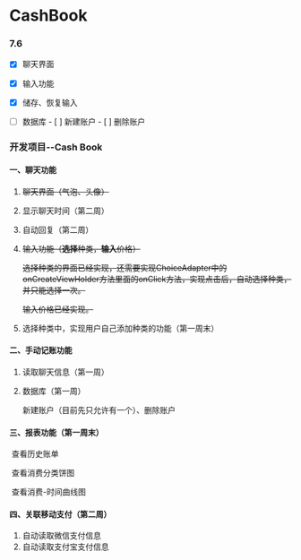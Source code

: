 # CashBook

### 7.6

- [x] 聊天界面
- [x] 输入功能
- [x] 储存、恢复输入
- [ ] 数据库
      - [ ] 新建账户
      - [ ] 删除账户



### 开发项目--Cash Book

#### 一、聊天功能

1.  ~~聊天界面（气泡、头像）~~

2.  显示聊天时间（第二周）

3.  自动回复（第二周）

4.  ~~输入功能（**选择**种类，**输入**价格）~~

    ~~选择种类的界面已经实现，还需要实现ChoiceAdapter中的onCreateViewHolder方法里面的onClick方法，实现点击后，自动选择种类，并只能选择一次。~~

    ~~输入价格已经实现。~~

5.  选择种类中，实现用户自己添加种类的功能（第一周末）

#### 二、手动记账功能

1.  读取聊天信息（第一周）

2.  数据库（第一周）

    新建账户（目前先只允许有一个）、删除账户

#### 三、报表功能（第一周末）

​	查看历史账单

​	查看消费分类饼图

​	查看消费-时间曲线图

#### 四、关联移动支付（第二周）

1.  自动读取微信支付信息
2.  自动读取支付宝支付信息